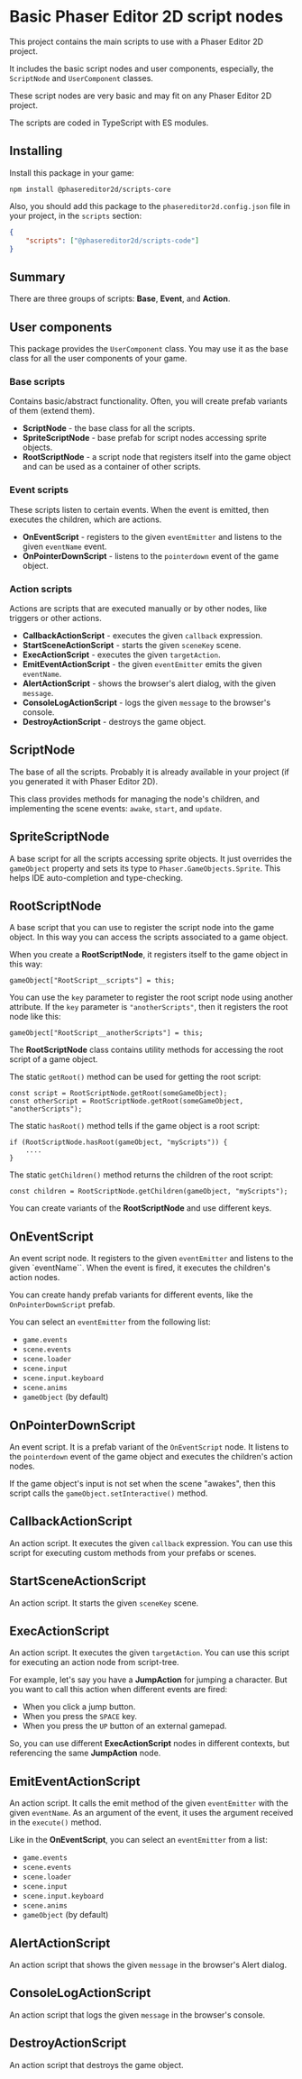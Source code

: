 # Basic Phaser Editor 2D script nodes

This project contains the main scripts to use with a Phaser Editor 2D project.

It includes the basic script nodes and user components, especially, the `ScriptNode` and `UserComponent` classes.

These script nodes are very basic and may fit on any Phaser Editor 2D project.

The scripts are coded in TypeScript with ES modules.

## Installing

Install this package in your game:

```
npm install @phasereditor2d/scripts-core
```

Also, you should add this package to the `phasereditor2d.config.json` file in your project, in the `scripts` section:

```json
{
    "scripts": ["@phasereditor2d/scripts-code"]
}
```

## Summary

There are three groups of scripts: **Base**, **Event**, and **Action**.

## User components

This package provides the `UserComponent` class. You may use it as the base class for all the user components of your game.

### Base scripts

Contains basic/abstract functionality. Often, you will create prefab variants of them (extend them).

* **ScriptNode** - the base class for all the scripts.
* **SpriteScriptNode** - base prefab for script nodes accessing sprite objects.
* **RootScriptNode** - a script node that registers itself into the game object and can be used as a container of other scripts.

### Event scripts

These scripts listen to certain events. When the event is emitted, then executes the children, which are actions.

* **OnEventScript** - registers to the given `eventEmitter` and listens to the given `eventName` event.
* **OnPointerDownScript** - listens to the `pointerdown` event of the game object.

### Action scripts

Actions are scripts that are executed manually or by other nodes, like triggers or other actions.

* **CallbackActionScript** - executes the given `callback` expression.
* **StartSceneActionScript** - starts the given `sceneKey` scene.
* **ExecActionScript** - executes the given `targetAction`.
* **EmitEventActionScript** - the given `eventEmitter` emits the given `eventName`.
* **AlertActionScript** - shows the browser's alert dialog, with the given `message`.
* **ConsoleLogActionScript** - logs the given `message` to the browser's console.
* **DestroyActionScript** - destroys the game object.

## ScriptNode

The base of all the scripts. Probably it is already available in your project (if you generated it with Phaser Editor 2D).

This class provides methods for managing the node's children, and implementing the scene events: `awake`, `start`, and `update`.

## SpriteScriptNode

A base script for all the scripts accessing sprite objects. It just overrides the `gameObject` property and sets its type to `Phaser.GameObjects.Sprite`. This helps IDE auto-completion and type-checking.

## RootScriptNode

A base script that you can use to register the script node into the game object. In this way you can access the scripts associated to a game object.

When you create a **RootScriptNode**, it registers itself to the game object in this way:

```
gameObject["RootScript__scripts"] = this;
```

You can use the `key` parameter to register the root script node using another attribute. If the `key` parameter is `"anotherScripts"`, then it registers the root node like this:

```
gameObject["RootScript__anotherScripts"] = this;
```

The **RootScriptNode** class contains utility methods for accessing the root script of a game object.

The static `getRoot()` method can be used for getting the root script:

```
const script = RootScriptNode.getRoot(someGameObject);
const otherScript = RootScriptNode.getRoot(someGameObject, "anotherScripts");
```

The static `hasRoot()` method tells if the game object is a root script:

```
if (RootScriptNode.hasRoot(gameObject, "myScripts")) {
    ....
}
```

The static `getChildren()` method returns the children of the root script:

```
const children = RootScriptNode.getChildren(gameObject, "myScripts");
```

You can create variants of the **RootScriptNode** and use different keys.

## OnEventScript

An event script node. It registers to the given `eventEmitter` and listens to the given `eventName``. When the event is fired, it executes the children's action nodes. 

You can create handy prefab variants for different events, like the `OnPointerDownScript` prefab.

You can select an `eventEmitter` from the following list:

* `game.events`
* `scene.events`
* `scene.loader`
* `scene.input`
* `scene.input.keyboard`
* `scene.anims`
* `gameObject` (by default)

## OnPointerDownScript

An event script. It is a prefab variant of the `OnEventScript` node. It listens to the `pointerdown` event of the game object and executes the children's action nodes.

If the game object's input is not set when the scene "awakes", then this script calls the `gameObject.setInteractive()` method.

## CallbackActionScript

An action script. It executes the given `callback` expression. You can use this script for executing custom methods from your prefabs or scenes.

## StartSceneActionScript

An action script. It starts the given `sceneKey` scene.

## ExecActionScript

An action script. It executes the given `targetAction`. You can use this script for executing an action node from script-tree.

For example, let's say you have a **JumpAction** for jumping a character. But you want to call this action when different events are fired:

- When you click a jump button.
- When you press the `SPACE` key.
- When you press the `UP` button of an external gamepad.

So, you can use different **ExecActionScript** nodes in different contexts, but referencing the same **JumpAction** node.

## EmitEventActionScript

An action script. It calls the emit method of the given `eventEmitter` with the given `eventName`. As an argument of the event, it uses the argument received in the `execute()` method.

Like in the **OnEventScript**, you can select an `eventEmitter` from a list:

* `game.events`
* `scene.events`
* `scene.loader`
* `scene.input`
* `scene.input.keyboard`
* `scene.anims`
* `gameObject` (by default)

## AlertActionScript

An action script that shows the given `message` in the browser's Alert dialog.

## ConsoleLogActionScript

An action script that logs the given `message` in the browser's console.

## DestroyActionScript

An action script that destroys the game object.
